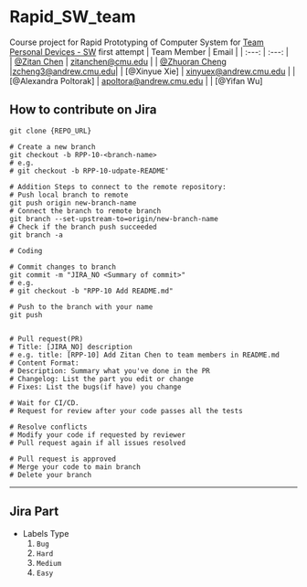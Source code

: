 # Rapid_SW_team
Course project for Rapid Prototyping of Computer System for [Team Personal Devices - SW](https://rapidprototyp-mak7891.slack.com/archives/C031VSUDHPU)
first attempt
| Team Member | Email |
| :---: | :---: |  
| [@Zitan Chen](https://18-749fall2021.slack.com/archives/D02CPSL0UHG) | zitanchen@cmu.edu |
| [@Zhuoran Cheng](https://18-749fall2021.slack.com/archives/D02C979QJJ3) |zcheng3@andrew.cmu.edu|
| [@Xinyue Xie] | xinyuex@andrew.cmu.edu |
| [@Alexandra Poltorak] | apoltora@andrew.cmu.edu |
| [@Yifan Wu]

## How to contribute on Jira

```shell
git clone {REPO_URL}

# Create a new branch
git checkout -b RPP-10-<branch-name>
# e.g.
# git checkout -b RPP-10-udpate-README'

# Addition Steps to connect to the remote repository:
# Push local branch to remote
git push origin new-branch-name
# Connect the branch to remote branch
git branch --set-upstream-to=origin/new-branch-name
# Check if the branch push succeeded
git branch -a

# Coding

# Commit changes to branch
git commit -m "JIRA_NO <Summary of commit>"
# e.g.
# git checkout -b "RPP-10 Add README.md"

# Push to the branch with your name
git push


# Pull request(PR)
# Title: [JIRA_NO] description
# e.g. title: [RPP-10] Add Zitan Chen to team members in README.md
# Content Format:
# Description: Summary what you've done in the PR
# Changelog: List the part you edit or change
# Fixes: List the bugs(if have) you change

# Wait for CI/CD. 
# Request for review after your code passes all the tests

# Resolve conflicts
# Modify your code if requested by reviewer
# Pull request again if all issues resolved

# Pull request is approved
# Merge your code to main branch
# Delete your branch
```

----
## Jira Part
- Labels Type
   1. `Bug`
   2. `Hard`
   3. `Medium`
   4. `Easy`
